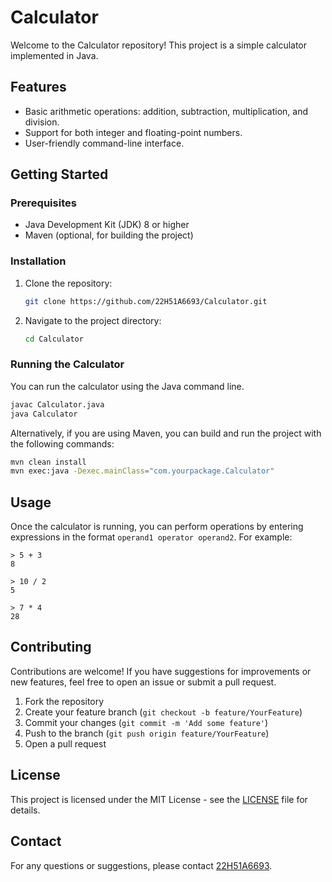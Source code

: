 # Calculator

Welcome to the Calculator repository! This project is a simple calculator implemented in Java.

## Features

- Basic arithmetic operations: addition, subtraction, multiplication, and division.
- Support for both integer and floating-point numbers.
- User-friendly command-line interface.

## Getting Started

### Prerequisites

- Java Development Kit (JDK) 8 or higher
- Maven (optional, for building the project)

### Installation

1. Clone the repository:
   ```sh
   git clone https://github.com/22H51A6693/Calculator.git
   ```
2. Navigate to the project directory:
   ```sh
   cd Calculator
   ```

### Running the Calculator

You can run the calculator using the Java command line.

```sh
javac Calculator.java
java Calculator
```

Alternatively, if you are using Maven, you can build and run the project with the following commands:

```sh
mvn clean install
mvn exec:java -Dexec.mainClass="com.yourpackage.Calculator"
```

## Usage

Once the calculator is running, you can perform operations by entering expressions in the format `operand1 operator operand2`. For example:

```
> 5 + 3
8

> 10 / 2
5

> 7 * 4
28
```

## Contributing

Contributions are welcome! If you have suggestions for improvements or new features, feel free to open an issue or submit a pull request.

1. Fork the repository
2. Create your feature branch (`git checkout -b feature/YourFeature`)
3. Commit your changes (`git commit -m 'Add some feature'`)
4. Push to the branch (`git push origin feature/YourFeature`)
5. Open a pull request

## License

This project is licensed under the MIT License - see the [LICENSE](LICENSE) file for details.

## Contact

For any questions or suggestions, please contact [22H51A6693](https://github.com/22H51A6693).
